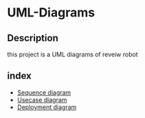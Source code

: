 # UML-Diagrams

## Description
this project is a UML diagrams of reveiw robot

## index
- [Sequence diagram](Sequence_diagram.png)
- [Usecase diagram](Usecase_diagram.png)
- [Deployment diagram](Deployment_diagram.png)
